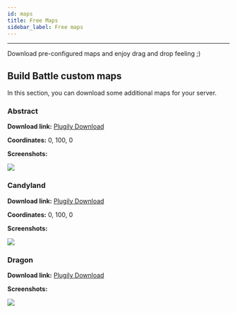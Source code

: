 ```yaml
---
id: maps
title: Free Maps
sidebar_label: Free maps
---
```

---
Download pre-configured maps and enjoy drag and drop feeling ;)

## Build Battle custom maps

In this section, you can download some additional maps for your server.

### Abstract

**Download link:** [Plugily Download](https://download.plugily.xyz/get.php?map=Abstract&type=bb)

**Coordinates:** 0, 100, 0

**Screenshots:**

![](https://i.imgur.com/Ok742W4.jpg)

### Candyland

**Download link:** [Plugily Download](https://download.plugily.xyz/get.php?map=Candyland&type=bb)

**Coordinates:** 0, 100, 0

**Screenshots:**

![](https://i.imgur.com/vfWs9j4.jpg)

### Dragon

**Download link:** [Plugily Download](https://download.plugily.xyz/get.php?map=Dragon&type=bb)

**Screenshots:**

![](https://cdn.discordapp.com/attachments/607914966951133195/727562010308640868/unknown.png)

